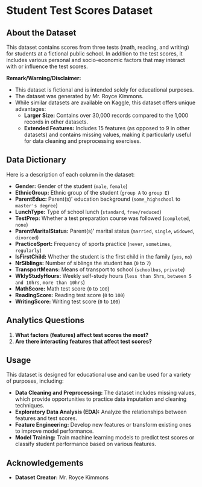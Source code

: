# Student Test Scores Dataset

## About the Dataset

This dataset contains scores from three tests (math, reading, and writing) for students at a fictional public school. In addition to the test scores, it includes various personal and socio-economic factors that may interact with or influence the test scores.

**Remark/Warning/Disclaimer:**

- This dataset is fictional and is intended solely for educational purposes.
- The dataset was generated by Mr. Royce Kimmons.
- While similar datasets are available on Kaggle, this dataset offers unique advantages:
  - **Larger Size:** Contains over 30,000 records compared to the 1,000 records in other datasets.
  - **Extended Features:** Includes 15 features (as opposed to 9 in other datasets) and contains missing values, making it particularly useful for data cleaning and preprocessing exercises.

## Data Dictionary

Here is a description of each column in the dataset:

- **Gender:** Gender of the student (`male`, `female`)
- **EthnicGroup:** Ethnic group of the student (`group A` to `group E`)
- **ParentEduc:** Parent(s)' education background (`some_highschool` to `master's degree`)
- **LunchType:** Type of school lunch (`standard`, `free/reduced`)
- **TestPrep:** Whether a test preparation course was followed (`completed`, `none`)
- **ParentMaritalStatus:** Parent(s)' marital status (`married`, `single`, `widowed`, `divorced`)
- **PracticeSport:** Frequency of sports practice (`never`, `sometimes`, `regularly`)
- **IsFirstChild:** Whether the student is the first child in the family (`yes`, `no`)
- **NrSiblings:** Number of siblings the student has (`0` to `7`)
- **TransportMeans:** Means of transport to school (`schoolbus`, `private`)
- **WklyStudyHours:** Weekly self-study hours (`less than 5hrs`, `between 5 and 10hrs`, `more than 10hrs`)
- **MathScore:** Math test score (`0` to `100`)
- **ReadingScore:** Reading test score (`0` to `100`)
- **WritingScore:** Writing test score (`0` to `100`)

## Analytics Questions

1. **What factors (features) affect test scores the most?**
2. **Are there interacting features that affect test scores?**

## Usage

This dataset is designed for educational use and can be used for a variety of purposes, including:

- **Data Cleaning and Preprocessing:** The dataset includes missing values, which provide opportunities to practice data imputation and cleaning techniques.
- **Exploratory Data Analysis (EDA):** Analyze the relationships between features and test scores.
- **Feature Engineering:** Develop new features or transform existing ones to improve model performance.
- **Model Training:** Train machine learning models to predict test scores or classify student performance based on various features.


## Acknowledgements

- **Dataset Creator:** Mr. Royce Kimmons



